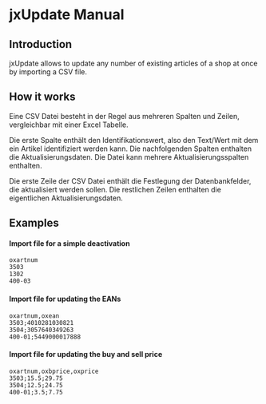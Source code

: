 # jxUpdate Manual

## Introduction

jxUpdate allows to update any number of existing articles of a shop at once by importing a CSV file.

## How it works
Eine CSV Datei besteht in der Regel aus mehreren Spalten und Zeilen, vergleichbar mit einer Excel Tabelle.

Die erste Spalte enthält den Identifikationswert, also den Text/Wert mit dem ein Artikel identifiziert werden kann. Die nachfolgenden Spalten enthalten die Aktualisierungsdaten. Die Datei kann mehrere Aktualisierungsspalten enthalten.

Die erste Zeile der CSV Datei enthält die Festlegung der Datenbankfelder, die aktualisiert werden sollen. Die restlichen Zeilen enthalten die eigentlichen Aktualisierungsdaten.

## Examples

#### Import file for a simple deactivation
    oxartnum
    3503
    1302
    400-03
  
#### Import file for updating the EANs
    oxartnum,oxean
    3503;4010281030821
    3504;3057640349263
    400-01;5449000017888
  
#### Import file for updating the buy and sell price
    oxartnum,oxbprice,oxprice
    3503;15.5;29.75
    3504;12.5;24.75
    400-01;3.5;7.75
